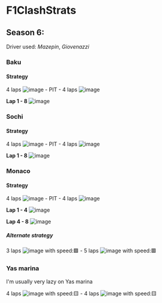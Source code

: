 # F1ClashStrats
## Season 6:
Driver used: *Mazepin*, *Giovenazzi*
### Baku
#### Strategy
4 laps ![image](https://user-images.githubusercontent.com/12453002/118038586-4eb82500-b33d-11eb-881a-34d252b4832a.png) - PIT - 4 laps ![image](https://user-images.githubusercontent.com/12453002/118038586-4eb82500-b33d-11eb-881a-34d252b4832a.png)

**Lap 1 - 8**
![image](https://user-images.githubusercontent.com/12453002/118038928-bec6ab00-b33d-11eb-8c4d-9ae3bae93471.png)
### Sochi
#### Strategy
4 laps ![image](https://user-images.githubusercontent.com/12453002/118038586-4eb82500-b33d-11eb-881a-34d252b4832a.png) - PIT - 4 laps ![image](https://user-images.githubusercontent.com/12453002/118038586-4eb82500-b33d-11eb-881a-34d252b4832a.png)

**Lap 1 - 8**
![image](https://user-images.githubusercontent.com/12453002/118048583-78c41400-b34a-11eb-826c-03eb70becd08.png)
### Monaco
#### Strategy
4 laps ![image](https://user-images.githubusercontent.com/12453002/118046096-d3f40780-b346-11eb-85c0-8d926effe7fa.png) - PIT - 4 laps ![image](https://user-images.githubusercontent.com/12453002/118038586-4eb82500-b33d-11eb-881a-34d252b4832a.png)

**Lap 1 - 4**
![image](https://user-images.githubusercontent.com/12453002/118045578-18cb6e80-b346-11eb-8704-8d6c66ae1428.png)

**Lap 4 - 8**
![image](https://user-images.githubusercontent.com/12453002/118045685-3d274b00-b346-11eb-9432-cfb3f6f2aacb.png)

##### Alternate strategy
3 laps ![image](https://user-images.githubusercontent.com/12453002/118046096-d3f40780-b346-11eb-85c0-8d926effe7fa.png) with speed:🟩 - 5 laps ![image](https://user-images.githubusercontent.com/12453002/118038586-4eb82500-b33d-11eb-881a-34d252b4832a.png) with speed:🟥

### Yas marina
I'm usually very lazy on Yas marina

4 laps ![image](https://user-images.githubusercontent.com/12453002/118038586-4eb82500-b33d-11eb-881a-34d252b4832a.png) with speed:🟨 - 4 laps ![image](https://user-images.githubusercontent.com/12453002/118038586-4eb82500-b33d-11eb-881a-34d252b4832a.png) with speed:🟨
